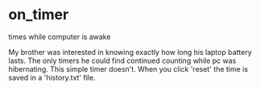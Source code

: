 # on_timer
times while computer is awake


My brother was interested in knowing exactly how long his laptop battery lasts. The only timers he could find continued counting while pc was hibernating.
This simple timer doesn't. When you click 'reset' the time is saved in a 'history.txt' file.
